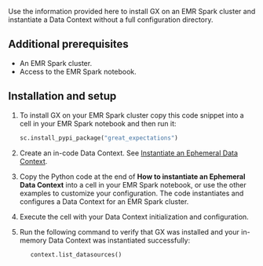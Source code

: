 Use the information provided here to install GX on an EMR Spark cluster and instantiate a Data Context without a full configuration directory.

## Additional prerequisites

- An EMR Spark cluster.
- Access to the EMR Spark notebook.

## Installation and setup

1. To install GX on your EMR Spark cluster copy this code snippet into a cell in your EMR Spark notebook and then run it:

   ```python title="Python"
   sc.install_pypi_package("great_expectations")
   ```

2. Create an in-code Data Context. See [Instantiate an Ephemeral Data Context](/core/installation_and_setup/manage_data_contexts.md?context-type=ephemeral#initialize-a-new-data-context).

3. Copy the Python code at the end of **How to instantiate an Ephemeral Data Context** into a cell in your EMR Spark notebook, or use the other examples to customize your configuration. The code instantiates and configures a Data Context for an EMR Spark cluster.

4. Execute the cell with your Data Context initialization and configuration.

5. Run the following command to verify that GX was installed and your in-memory Data Context was instantiated successfully:

   ```python title="Python"
      context.list_datasources()
   ```